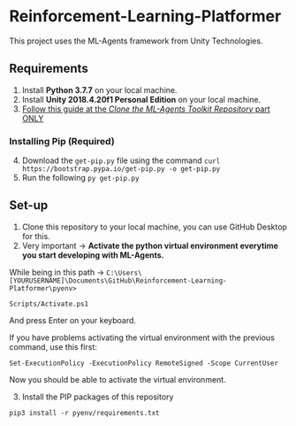 # Reinforcement-Learning-Platformer

This project uses the ML-Agents framework from Unity Technologies.

## Requirements

1. Install **Python 3.7.7** on your local machine.
2. Install **Unity 2018.4.20f1 Personal Edition** on your local machine.
3. [Follow this guide at the *Clone the ML-Agents Toolkit Repository* part ONLY](https://github.com/Unity-Technologies/ml-agents/blob/0.15.0/docs/Installation.md)

### Installing Pip (Required)

4. Download the `get-pip.py` file using the command `curl https://bootstrap.pypa.io/get-pip.py -o get-pip.py`
5. Run the following `py get-pip.py`

## Set-up

1. Clone this repository to your local machine, you can use GitHub Desktop for this.
2. Very important -> **Activate the python virtual environment everytime you start developing with ML-Agents.**

While being in this path -> `C:\Users\[YOURUSERNAME]\Documents\GitHub\Reinforcement-Learning-Platformer\pyenv>`

`Scripts/Activate.ps1`

And press Enter on your keyboard.

If you have problems activating the virtual environment with the previous command, use this first:

`Set-ExecutionPolicy -ExecutionPolicy RemoteSigned -Scope CurrentUser`

Now you should be able to activate the virtual environment.

3. Install the PIP packages of this repository

`pip3 install -r pyenv/requirements.txt`
